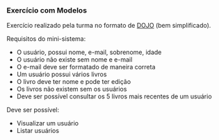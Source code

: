 ### Exercício com Modelos

Exercício realizado pela turma no formato de [DOJO](http://codingdojo.org/) (bem simplificado).

Requisitos do mini-sistema:

- O usuário, possui nome, e-mail, sobrenome, idade
- O usuário não existe sem nome e e-mail
- O e-mail deve ser formatado de maneira correta
- Um usuário possui vários livros
- O livro deve ter nome e pode ter edição
- Os livros não existem sem os usuários
- Deve ser possível consultar os 5 livros mais recentes de um usuário

Deve ser possível:

- Visualizar um usuário
- Listar usuários

